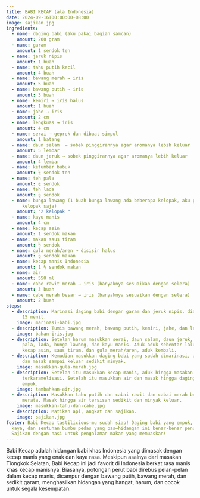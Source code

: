 ```yaml
---
title: BABI KECAP (ala Indonesia)
date: 2024-09-16T00:00:00+08:00
image: sajikan.jpg
ingredients:
  - name: daging babi (aku pakai bagian samcan)
    amount: 200 gram
  - name: garam
    amount: 1 sendok teh
  - name: jeruk nipis
    amount: 1 buah
  - name: tahu putih kecil
    amount: 4 buah
  - name: bawang merah → iris
    amount: 5 buah
  - name: bawang putih → iris
    amount: 3 buah
  - name: kemiri → iris halus
    amount: 1 buah
  - name: jahe → iris
    amount: 2 cm
  - name: lengkuas → iris
    amount: 4 cm
  - name: serai → geprek dan dibuat simpul
    amount: 1 batang
  - name: daun salam  → sobek pinggirannya agar aromanya lebih keluar
    amount: 5 lembar
  - name: daun jeruk → sobek pinggirannya agar aromanya lebih keluar
    amount: 4 lembar
  - name: ketumbar bubuk
    amount: ¼ sendok teh
  - name: teh pala
    amount: ¼ sendok
  - name: teh lada
    amount: ½ sendok
  - name: bunga lawang (1 buah bunga lawang ada beberapa kelopak, aku pakai 2
      kelopak saja)
    amount: "2 kelopak "
  - name: kayu manis
    amount: 4 cm
  - name: kecap asin
    amount: 1 sendok makan
  - name: makan saus tiram
    amount: ½ sendok
  - name: gula merah/aren → disisir halus
    amount: ½ sendok makan
  - name: kecap manis Indonesia
    amount: 1 ½ sendok makan
  - name: air
    amount: 550 ml
  - name: cabe rawit merah → iris (banyaknya sesuaikan dengan selera)
    amount: 3 buah
  - name: cabe merah besar → iris (banyaknya sesuaikan dengan selera)
    amount: 2 buah
steps:
  - description: Marinasi daging babi dengan garam dan jeruk nipis, diamkan minimum
      15 menit.
    image: marinasi-babi.jpg
  - description: Tumis bawang merah, bawang putih, kemiri, jahe, dan lengkuas hingga harum.
    image: bahan-iris.jpg
  - description: Setelah harum masukkan serai, daun salam, daun jeruk, ketumbar,
      pala, lada, bunga lawang, dan kayu manis. Aduk-aduk sebentar lalu masukkan
      kecap asin, saus tiram, dan gula merah/aren, aduk kembali.
  - description: Kemudian masukkan daging babi yang sudah dimarinasi, aduk merata
      dan masak sampai keluar sedikit minyak.
    image: masukkan-gula-merah.jpg
  - description: Setelah itu masukkan kecap manis, aduk hingga masakan sedikit
      terkaramelisasi. Setelah itu masukkan air dan masak hingga daging hampir
      empuk.
    image: tambahkan-air.jpg
  - description: Masukkan tahu putih dan cabai rawit dan cabai merah besar, aduk
      merata. Masak hingga air tersisah sedikit dan minyak keluar.
    image: masukkan-tahu-dan-cabe.jpg
  - description: Matikan api, angkat dan sajikan.
    image: sajikan.jpg
footer: Babi Kecap tastilicious-mu sudah siap! Daging babi yang empuk, saus yang
  kaya, dan sentuhan bumbu pedas yang pas—hidangan ini benar-benar penuh rasa.
  Sajikan dengan nasi untuk pengalaman makan yang memuaskan!
---
```

Babi Kecap adalah hidangan babi khas Indonesia yang dimasak dengan kecap manis yang enak dan kaya rasa. Meskipun asalnya dari masakan Tiongkok Selatan, Babi Kecap ini jadi favorit di Indonesia berkat rasa manis khas kecap manisnya. Biasanya, potongan perut babi direbus pelan-pelan dalam kecap manis, dicampur dengan bawang putih, bawang merah, dan sedikit garam, menghasilkan hidangan yang hangat, harum, dan cocok untuk segala kesempatan.
